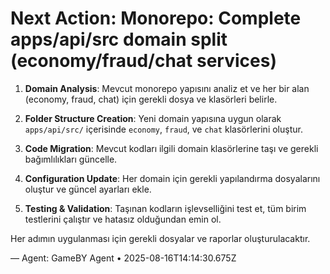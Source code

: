 # Next Action: Monorepo: Complete apps/api/src domain split (economy/fraud/chat services)

1. **Domain Analysis**: Mevcut monorepo yapısını analiz et ve her bir alan (economy, fraud, chat) için gerekli dosya ve klasörleri belirle.

2. **Folder Structure Creation**: Yeni domain yapısına uygun olarak `apps/api/src/` içerisinde `economy`, `fraud`, ve `chat` klasörlerini oluştur.

3. **Code Migration**: Mevcut kodları ilgili domain klasörlerine taşı ve gerekli bağımlılıkları güncelle.

4. **Configuration Update**: Her domain için gerekli yapılandırma dosyalarını oluştur ve güncel ayarları ekle.

5. **Testing & Validation**: Taşınan kodların işlevselliğini test et, tüm birim testlerini çalıştır ve hatasız olduğundan emin ol. 

Her adımın uygulanması için gerekli dosyalar ve raporlar oluşturulacaktır.

— Agent: GameBY Agent • 2025-08-16T14:14:30.675Z
